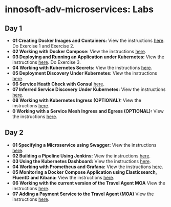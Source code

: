 # innosoft-adv-microservices: Labs

## Day 1

* **01 Creating Docker Images and Containers:** View the instructions [here](https://github.com/GeorgeNiece/innosoft/tree/master/microservices-architecture/01-wisesayings). Do Exercise 1 and Exercise 2.
*  **02 Working with Docker Compose:** View the instructions [here](https://github.com/GeorgeNiece/docker-experiments/tree/master/foodcourt).
* **03 Deploying and Running an Application under Kubernetes:** View the instructions [here](
https://github.com/GeorgeNiece/innosoft/tree/master/microservices-architecture/01-wisesayings#exercise-3-build-and-run-wise-sayings-within-an-existing-kubernetes-cluster). Do Exercise 3.
* **04 Working with Kubernetes Secrets:** 
View the instructions [here](https://github.com/GeorgeNiece/k8sdemos/tree/master/secrets).
* **05 Deployment Discovery Under Kubernetes:** View the instructions [here](https://github.com/GeorgeNiece/innosoft/tree/master/microservices-architecture/03-deployment-discovery-red-green).
* **06 Service Heath Check with Consul** [here](./consul/readme.md).
* **07 Inferred Service Discovery Under Kubernetes:** View the instructions [here](https://github.com/GeorgeNiece/innosoft/tree/master/microservices-architecture/04-service-discovery-k8s).
* **08 Working with Kubernetes Ingress (OPTIONAL):** View the instructions [here](https://github.com/GeorgeNiece/k8sdemos/tree/master/ingress). 
* **0 Working with a Service Mesh Ingress and Egress (OPTIONAL):** View the instructions [here](https://github.com/GeorgeNiece/k8sdemos/tree/master/service-mesh). 

## Day 2

*  **01 Specifying a Microservice using Swagger:** View the instructions [here](./swagger-postman.md).
*  **02 Building a Pipeline Using Jenkins:** View the instructions [here](https://github.com/GeorgeNiece/fatjenkins).
*  **03 Using the Kubernetes Dashboard:** View the instructions [here](./k8s-dashboard.md).
*  **04 Working with Prometheus and Grafana:** View the instructions [here](./prometheus-grafana.md).
*  **05 Monitoring a Docker Compose Application using Elasticsearch, FluentD and Kibana:** View the instructions [here](https://github.com/GeorgeNiece/docker-experiments/tree/master/travelagent).
*  **06 Working with the current version of the Travel Agent MOA** View the instructions [here](https://github.com/GeorgeNiece/travelagent/tree/master/sync).
*  **07 Adding a Payment Service to the Travel Agent (MOA)** View the instructions [here](./ta-payments.md).
